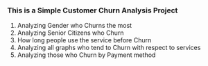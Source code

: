 ### This is a Simple Customer Churn Analysis Project

1. Analyzing Gender who Churns the most
2. Analyzing Senior Citizens who Churn
3. How long people use the service before Churn
4. Analyzing all graphs who tend to Churn with respect to services
5. Analyzing those who Churn by Payment method
